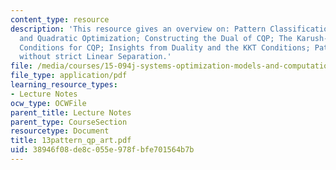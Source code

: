 ```yaml
---
content_type: resource
description: 'This resource gives an overview on: Pattern Classification, Linear Classifiers,
  and Quadratic Optimization; Constructing the Dual of CQP; The Karush-Kuhn-Tucker
  Conditions for CQP; Insights from Duality and the KKT Conditions; Pattern Classification
  without strict Linear Separation.'
file: /media/courses/15-094j-systems-optimization-models-and-computation-sma-5223-spring-2004/38946f08de8c055e978fbfe701564b7b_13pattern_qp_art.pdf
file_type: application/pdf
learning_resource_types:
- Lecture Notes
ocw_type: OCWFile
parent_title: Lecture Notes
parent_type: CourseSection
resourcetype: Document
title: 13pattern_qp_art.pdf
uid: 38946f08-de8c-055e-978f-bfe701564b7b
---
```

